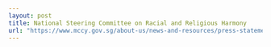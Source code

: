 ```yaml
---
layout: post
title: National Steering Committee on Racial and Religious Harmony
url: "https://www.mccy.gov.sg/about-us/news-and-resources/press-statements/2020/mar/covid-19-mccy-advisory-on-religious-activities"
---
```

